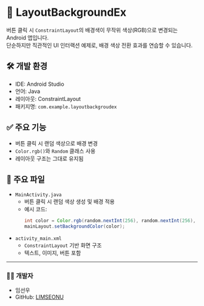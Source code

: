 # 🎨 LayoutBackgroundEx

버튼 클릭 시 `ConstraintLayout`의 배경색이 무작위 색상(RGB)으로 변경되는 Android 앱입니다.  
단순하지만 직관적인 UI 인터랙션 예제로, 배경 색상 전환 효과를 연습할 수 있습니다.

## 🛠 개발 환경
- IDE: Android Studio
- 언어: Java
- 레이아웃: ConstraintLayout
- 패키지명: `com.example.layoutbackgroudex`

## ✅ 주요 기능
- 버튼 클릭 시 랜덤 색상으로 배경 변경
- `Color.rgb()`와 `Random` 클래스 사용
- 레이아웃 구조는 그대로 유지됨

## 📂 주요 파일
- `MainActivity.java`  
  - 버튼 클릭 시 랜덤 색상 생성 및 배경 적용  
  - 예시 코드:
    ```java
    int color = Color.rgb(random.nextInt(256), random.nextInt(256), random.nextInt(256));
    mainLayout.setBackgroundColor(color);
    ```
- `activity_main.xml`  
  - `ConstraintLayout` 기반 화면 구조  
  - 텍스트, 이미지, 버튼 포함

---

### 👨‍💻 개발자
- 임선우
- GitHub: [LIMSEONU](https://github.com/LIMSEONU)

